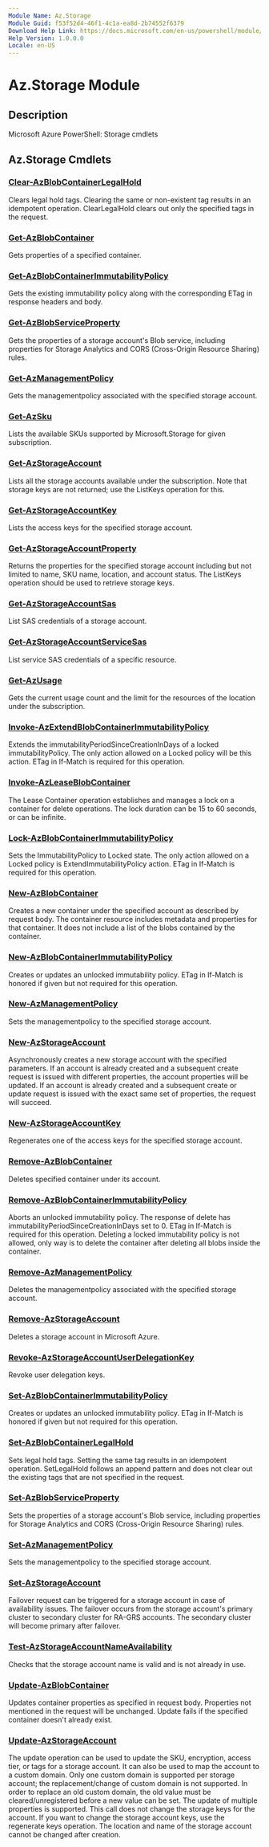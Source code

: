```yaml
---
Module Name: Az.Storage
Module Guid: f53f52d4-46f1-4c1a-ea8d-2b74552f6379
Download Help Link: https://docs.microsoft.com/en-us/powershell/module/az.storage
Help Version: 1.0.0.0
Locale: en-US
---
```


# Az.Storage Module
## Description
Microsoft Azure PowerShell: Storage cmdlets

## Az.Storage Cmdlets
### [Clear-AzBlobContainerLegalHold](Clear-AzBlobContainerLegalHold.md)
Clears legal hold tags.
Clearing the same or non-existent tag results in an idempotent operation.
ClearLegalHold clears out only the specified tags in the request.

### [Get-AzBlobContainer](Get-AzBlobContainer.md)
Gets properties of a specified container.

### [Get-AzBlobContainerImmutabilityPolicy](Get-AzBlobContainerImmutabilityPolicy.md)
Gets the existing immutability policy along with the corresponding ETag in response headers and body.

### [Get-AzBlobServiceProperty](Get-AzBlobServiceProperty.md)
Gets the properties of a storage account's Blob service, including properties for Storage Analytics and CORS (Cross-Origin Resource Sharing) rules.

### [Get-AzManagementPolicy](Get-AzManagementPolicy.md)
Gets the managementpolicy associated with the specified storage account.

### [Get-AzSku](Get-AzSku.md)
Lists the available SKUs supported by Microsoft.Storage for given subscription.

### [Get-AzStorageAccount](Get-AzStorageAccount.md)
Lists all the storage accounts available under the subscription.
Note that storage keys are not returned; use the ListKeys operation for this.

### [Get-AzStorageAccountKey](Get-AzStorageAccountKey.md)
Lists the access keys for the specified storage account.

### [Get-AzStorageAccountProperty](Get-AzStorageAccountProperty.md)
Returns the properties for the specified storage account including but not limited to name, SKU name, location, and account status.
The ListKeys operation should be used to retrieve storage keys.

### [Get-AzStorageAccountSas](Get-AzStorageAccountSas.md)
List SAS credentials of a storage account.

### [Get-AzStorageAccountServiceSas](Get-AzStorageAccountServiceSas.md)
List service SAS credentials of a specific resource.

### [Get-AzUsage](Get-AzUsage.md)
Gets the current usage count and the limit for the resources of the location under the subscription.

### [Invoke-AzExtendBlobContainerImmutabilityPolicy](Invoke-AzExtendBlobContainerImmutabilityPolicy.md)
Extends the immutabilityPeriodSinceCreationInDays of a locked immutabilityPolicy.
The only action allowed on a Locked policy will be this action.
ETag in If-Match is required for this operation.

### [Invoke-AzLeaseBlobContainer](Invoke-AzLeaseBlobContainer.md)
The Lease Container operation establishes and manages a lock on a container for delete operations.
The lock duration can be 15 to 60 seconds, or can be infinite.

### [Lock-AzBlobContainerImmutabilityPolicy](Lock-AzBlobContainerImmutabilityPolicy.md)
Sets the ImmutabilityPolicy to Locked state.
The only action allowed on a Locked policy is ExtendImmutabilityPolicy action.
ETag in If-Match is required for this operation.

### [New-AzBlobContainer](New-AzBlobContainer.md)
Creates a new container under the specified account as described by request body.
The container resource includes metadata and properties for that container.
It does not include a list of the blobs contained by the container.

### [New-AzBlobContainerImmutabilityPolicy](New-AzBlobContainerImmutabilityPolicy.md)
Creates or updates an unlocked immutability policy.
ETag in If-Match is honored if given but not required for this operation.

### [New-AzManagementPolicy](New-AzManagementPolicy.md)
Sets the managementpolicy to the specified storage account.

### [New-AzStorageAccount](New-AzStorageAccount.md)
Asynchronously creates a new storage account with the specified parameters.
If an account is already created and a subsequent create request is issued with different properties, the account properties will be updated.
If an account is already created and a subsequent create or update request is issued with the exact same set of properties, the request will succeed.

### [New-AzStorageAccountKey](New-AzStorageAccountKey.md)
Regenerates one of the access keys for the specified storage account.

### [Remove-AzBlobContainer](Remove-AzBlobContainer.md)
Deletes specified container under its account.

### [Remove-AzBlobContainerImmutabilityPolicy](Remove-AzBlobContainerImmutabilityPolicy.md)
Aborts an unlocked immutability policy.
The response of delete has immutabilityPeriodSinceCreationInDays set to 0.
ETag in If-Match is required for this operation.
Deleting a locked immutability policy is not allowed, only way is to delete the container after deleting all blobs inside the container.

### [Remove-AzManagementPolicy](Remove-AzManagementPolicy.md)
Deletes the managementpolicy associated with the specified storage account.

### [Remove-AzStorageAccount](Remove-AzStorageAccount.md)
Deletes a storage account in Microsoft Azure.

### [Revoke-AzStorageAccountUserDelegationKey](Revoke-AzStorageAccountUserDelegationKey.md)
Revoke user delegation keys.

### [Set-AzBlobContainerImmutabilityPolicy](Set-AzBlobContainerImmutabilityPolicy.md)
Creates or updates an unlocked immutability policy.
ETag in If-Match is honored if given but not required for this operation.

### [Set-AzBlobContainerLegalHold](Set-AzBlobContainerLegalHold.md)
Sets legal hold tags.
Setting the same tag results in an idempotent operation.
SetLegalHold follows an append pattern and does not clear out the existing tags that are not specified in the request.

### [Set-AzBlobServiceProperty](Set-AzBlobServiceProperty.md)
Sets the properties of a storage account's Blob service, including properties for Storage Analytics and CORS (Cross-Origin Resource Sharing) rules.

### [Set-AzManagementPolicy](Set-AzManagementPolicy.md)
Sets the managementpolicy to the specified storage account.

### [Set-AzStorageAccount](Set-AzStorageAccount.md)
Failover request can be triggered for a storage account in case of availability issues.
The failover occurs from the storage account's primary cluster to secondary cluster for RA-GRS accounts.
The secondary cluster will become primary after failover.

### [Test-AzStorageAccountNameAvailability](Test-AzStorageAccountNameAvailability.md)
Checks that the storage account name is valid and is not already in use.

### [Update-AzBlobContainer](Update-AzBlobContainer.md)
Updates container properties as specified in request body.
Properties not mentioned in the request will be unchanged.
Update fails if the specified container doesn't already exist.

### [Update-AzStorageAccount](Update-AzStorageAccount.md)
The update operation can be used to update the SKU, encryption, access tier, or tags for a storage account.
It can also be used to map the account to a custom domain.
Only one custom domain is supported per storage account; the replacement/change of custom domain is not supported.
In order to replace an old custom domain, the old value must be cleared/unregistered before a new value can be set.
The update of multiple properties is supported.
This call does not change the storage keys for the account.
If you want to change the storage account keys, use the regenerate keys operation.
The location and name of the storage account cannot be changed after creation.

